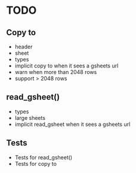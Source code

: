 # TODO

## Copy to
- header
- sheet
- types
- implicit copy to when it sees a gsheets url
- warn when more than 2048 rows
- support > 2048 rows

## read_gsheet()
- types
- large sheets
- implicit read_gsheet when it sees a gsheets url

## Tests
- Tests for read_gsheet()
- Tests for copy to
